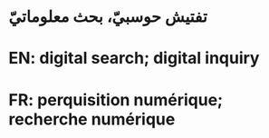 # تفتيش حوسبيّ، بحث معلوماتيّ

# EN: digital search; digital inquiry

# FR: perquisition numérique; recherche numérique
